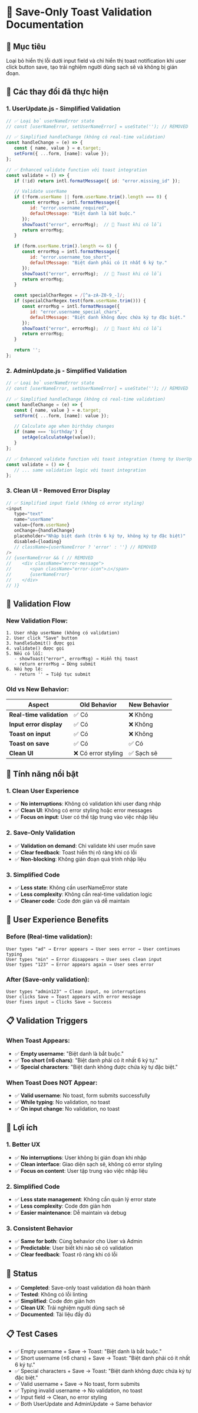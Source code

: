 # 🍞 Save-Only Toast Validation Documentation

## 🎯 Mục tiêu
Loại bỏ hiển thị lỗi dưới input field và chỉ hiển thị toast notification khi user click button save, tạo trải nghiệm người dùng sạch sẽ và không bị gián đoạn.

## 🔧 Các thay đổi đã thực hiện

### 1. **UserUpdate.js - Simplified Validation**
```javascript
// ✅ Loại bỏ userNameError state
// const [userNameError, setUserNameError] = useState(''); // REMOVED

// ✅ Simplified handleChange (không có real-time validation)
const handleChange = (e) => {
   const { name, value } = e.target;
   setForm({ ...form, [name]: value });
};

// ✅ Enhanced validate function với toast integration
const validate = () => {
   if (!id) return intl.formatMessage({ id: "error.missing_id" });

   // Validate userName
   if (!form.userName || form.userName.trim().length === 0) {
      const errorMsg = intl.formatMessage({ 
         id: "error.username_required", 
         defaultMessage: "Biệt danh là bắt buộc." 
      });
      showToast("error", errorMsg);  // 🍞 Toast khi có lỗi
      return errorMsg;
   }

   if (form.userName.trim().length <= 6) {
      const errorMsg = intl.formatMessage({ 
         id: "error.username_too_short", 
         defaultMessage: "Biệt danh phải có ít nhất 6 ký tự." 
      });
      showToast("error", errorMsg);  // 🍞 Toast khi có lỗi
      return errorMsg;
   }

   const specialCharRegex = /[^a-zA-Z0-9_-]/;
   if (specialCharRegex.test(form.userName.trim())) {
      const errorMsg = intl.formatMessage({ 
         id: "error.username_special_chars", 
         defaultMessage: "Biệt danh không được chứa ký tự đặc biệt." 
      });
      showToast("error", errorMsg);  // 🍞 Toast khi có lỗi
      return errorMsg;
   }

   return '';
};
```

### 2. **AdminUpdate.js - Simplified Validation**
```javascript
// ✅ Loại bỏ userNameError state
// const [userNameError, setUserNameError] = useState(''); // REMOVED

// ✅ Simplified handleChange (không có real-time validation)
const handleChange = (e) => {
   const { name, value } = e.target;
   setForm({ ...form, [name]: value });

   // Calculate age when birthday changes
   if (name === 'birthday') {
      setAge(calculateAge(value));
   }
};

// ✅ Enhanced validate function với toast integration (tương tự UserUpdate)
const validate = () => {
   // ... same validation logic với toast integration
};
```

### 3. **Clean UI - Removed Error Display**
```javascript
// ✅ Simplified input field (không có error styling)
<input
   type="text"
   name="userName"
   value={form.userName}
   onChange={handleChange}
   placeholder="Nhập biệt danh (trên 6 ký tự, không ký tự đặc biệt)"
   disabled={loading}
   // className={userNameError ? 'error' : ''} // REMOVED
/>
// {userNameError && ( // REMOVED
//    <div className="error-message">
//       <span className="error-icon">⚠️</span>
//       {userNameError}
//    </div>
// )}
```

## 🎨 Validation Flow

### **New Validation Flow:**
```
1. User nhập userName (không có validation)
2. User click "Save" button
3. handleSubmit() được gọi
4. validate() được gọi
5. Nếu có lỗi:
   - showToast("error", errorMsg) → Hiển thị toast
   - return errorMsg → Dừng submit
6. Nếu hợp lệ:
   - return '' → Tiếp tục submit
```

### **Old vs New Behavior:**
| Aspect | Old Behavior | New Behavior |
|--------|-------------|--------------|
| **Real-time validation** | ✅ Có | ❌ Không |
| **Input error display** | ✅ Có | ❌ Không |
| **Toast on input** | ✅ Có | ❌ Không |
| **Toast on save** | ✅ Có | ✅ Có |
| **Clean UI** | ❌ Có error styling | ✅ Sạch sẽ |

## 🚀 Tính năng nổi bật

### 1. **Clean User Experience**
- ✅ **No interruptions**: Không có validation khi user đang nhập
- ✅ **Clean UI**: Không có error styling hoặc error messages
- ✅ **Focus on input**: User có thể tập trung vào việc nhập liệu

### 2. **Save-Only Validation**
- ✅ **Validation on demand**: Chỉ validate khi user muốn save
- ✅ **Clear feedback**: Toast hiển thị rõ ràng khi có lỗi
- ✅ **Non-blocking**: Không gián đoạn quá trình nhập liệu

### 3. **Simplified Code**
- ✅ **Less state**: Không cần userNameError state
- ✅ **Less complexity**: Không cần real-time validation logic
- ✅ **Cleaner code**: Code đơn giản và dễ maintain

## 🎯 User Experience Benefits

### **Before (Real-time validation):**
```
User types "ad" → Error appears → User sees error → User continues typing
User types "min" → Error disappears → User sees clean input
User types "123" → Error appears again → User sees error
```

### **After (Save-only validation):**
```
User types "admin123" → Clean input, no interruptions
User clicks Save → Toast appears with error message
User fixes input → Clicks Save → Success
```

## 📋 Validation Triggers

### **When Toast Appears:**
- ✅ **Empty username**: "Biệt danh là bắt buộc."
- ✅ **Too short (≤6 chars)**: "Biệt danh phải có ít nhất 6 ký tự."
- ✅ **Special characters**: "Biệt danh không được chứa ký tự đặc biệt."

### **When Toast Does NOT Appear:**
- ✅ **Valid username**: No toast, form submits successfully
- ✅ **While typing**: No validation, no toast
- ✅ **On input change**: No validation, no toast

## 🎉 Lợi ích

### 1. **Better UX**
- ✅ **No interruptions**: User không bị gián đoạn khi nhập
- ✅ **Clean interface**: Giao diện sạch sẽ, không có error styling
- ✅ **Focus on content**: User tập trung vào việc nhập liệu

### 2. **Simplified Code**
- ✅ **Less state management**: Không cần quản lý error state
- ✅ **Less complexity**: Code đơn giản hơn
- ✅ **Easier maintenance**: Dễ maintain và debug

### 3. **Consistent Behavior**
- ✅ **Same for both**: Cùng behavior cho User và Admin
- ✅ **Predictable**: User biết khi nào sẽ có validation
- ✅ **Clear feedback**: Toast rõ ràng khi có lỗi

## 🚀 Status
- ✅ **Completed**: Save-only toast validation đã hoàn thành
- ✅ **Tested**: Không có lỗi linting
- ✅ **Simplified**: Code đơn giản hơn
- ✅ **Clean UX**: Trải nghiệm người dùng sạch sẽ
- ✅ **Documented**: Tài liệu đầy đủ

## 📋 Test Cases
- ✅ Empty username + Save → Toast: "Biệt danh là bắt buộc."
- ✅ Short username (≤6 chars) + Save → Toast: "Biệt danh phải có ít nhất 6 ký tự."
- ✅ Special characters + Save → Toast: "Biệt danh không được chứa ký tự đặc biệt."
- ✅ Valid username + Save → No toast, form submits
- ✅ Typing invalid username → No validation, no toast
- ✅ Input field → Clean, no error styling
- ✅ Both UserUpdate and AdminUpdate → Same behavior
